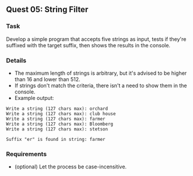 ## Quest 05: String Filter
### Task
Develop a simple program that accepts five strings as input, tests if they're suffixed with the target suffix, then shows the results in the console.

### Details
* The maximum length of strings is arbitrary, but it's advised to be higher than 16 and lower than 512.
* If strings don't match the criteria, there isn't a need to show them in the console.
* Example output:
```
Write a string (127 chars max): orchard
Write a string (127 chars max): club house
Write a string (127 chars max): farmer
Write a string (127 chars max): Bloomberg
Write a string (127 chars max): stetson

Suffix "er" is found in string: farmer
```

### Requirements
* (optional) Let the process be case-incensitive.